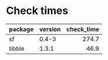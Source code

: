 # Check times

|package |version | check_time|
|:-------|:-------|----------:|
|sf      |0.4-3   |      274.7|
|tibble  |1.3.1   |       46.9|


